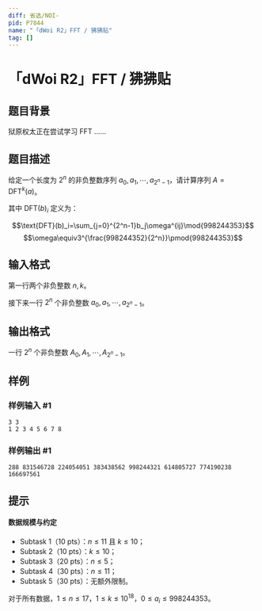 ```yaml
---
diff: 省选/NOI-
pid: P7844
name: "「dWoi R2」FFT / 狒狒贴"
tag: []
---
```

# 「dWoi R2」FFT / 狒狒贴
## 题目背景

狱原权太正在尝试学习 FFT ……
## 题目描述

给定一个长度为 $2^n$ 的非负整数序列 $a_0,a_1,\cdots,a_{2^n-1}$，请计算序列 $A=\text{DFT}^k(a)$。

其中 $\text{DFT}(b)_i$ 定义为：

$$\text{DFT}(b)_i=\sum_{j=0}^{2^n-1}b_j\omega^{ij}\mod{998244353}$$
$$\omega\equiv3^{\frac{998244352}{2^n}}\pmod{998244353}$$
## 输入格式

第一行两个非负整数 $n,k$。

接下来一行 $2^n$ 个非负整数 $a_0,a_1,\cdots,a_{2^n-1}$。
## 输出格式

一行 $2^n$ 个非负整数 $A_0,A_1,\cdots,A_{2^n-1}$。
## 样例

### 样例输入 #1
```
3 3
1 2 3 4 5 6 7 8
```
### 样例输出 #1
```
288 831546728 224054051 383438562 998244321 614805727 774190238 166697561
```
## 提示

#### 数据规模与约定

 - Subtask 1（10 pts）：$n\le 11$ 且 $k\le 10$；
 - Subtask 2（10 pts）：$k\le 10$；
 - Subtask 3（20 pts）：$n\le 5$；
 - Subtask 4（30 pts）：$n\le 11$；
 - Subtask 5（30 pts）：无额外限制。

对于所有数据，$1\le n\le 17$，$1\le k\le10^{18}$，$0\le a_i\le 998244353$。
